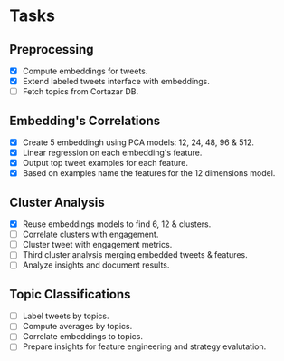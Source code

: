 # Tasks

## Preprocessing
- [X] Compute embeddings for tweets.
- [X] Extend labeled tweets interface with embeddings.
- [ ] Fetch topics from Cortazar DB.

## Embedding's Correlations
- [X] Create 5 embeddingh using PCA models: 12, 24, 48, 96 & 512.
- [X] Linear regression on each embedding's feature.
- [X] Output top tweet examples for each feature.
- [X] Based on examples name the features for the 12 dimensions model.

## Cluster Analysis
- [X] Reuse embeddings models to find 6, 12 & clusters.
- [ ] Correlate clusters with engagement.
- [ ] Cluster tweet with engagement metrics.
- [ ] Third cluster analysis merging embedded tweets & features.
- [ ] Analyze insights and document results.

## Topic Classifications
- [ ] Label tweets by topics.
- [ ] Compute averages by topics.
- [ ] Correlate embeddings to topics.
- [ ] Prepare insights for feature engineering and strategy evalutation.
